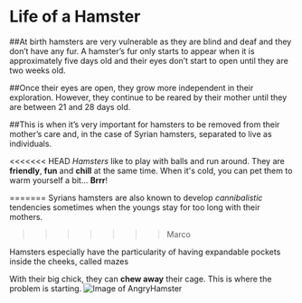 ﻿# Life of a Hamster
##At birth hamsters are very vulnerable as they are blind and deaf and they don’t have any fur. A hamster’s fur only starts to appear when it is approximately five days old and their eyes don’t start to open until they are two weeks old.

##Once their eyes are open, they grow more independent in their exploration. However, they continue to be reared by their mother until they are between 21 and 28 days old.

##This is when it’s very important for hamsters to be removed from their mother’s care and, in the case of Syrian hamsters, separated to live as individuals. 

<<<<<<< HEAD
*Hamsters* like to play with balls and run around. They are **friendly**, **fun** and **chill** at the same time. When it's cold, you can pet them to warm yourself a bit... **Brrr**!

=======
Syrians hamsters are also known to develop *cannibalistic* tendencies sometimes when the youngs stay for too long with their mothers.
>>>>>>> Marco

Hamsters especially have the particularity of having expandable pockets inside the cheeks, called mazes

With their big chick, they can **chew away** their cage.
This is where the problem is starting.
![Image of AngryHamster](https://www.google.com/url?sa=i&rct=j&q=&esrc=s&source=images&cd=&cad=rja&uact=8&ved=2ahUKEwiov5vEmbXdAhUIEawKHTcsCSgQjRx6BAgBEAU&url=https%3A%2F%2Fwww.deviantart.com%2Ftheblondy%2Fart%2Fcannibal-hamster-208654230&psig=AOvVaw1lN7J5thG_FnRDrwlGFoGA&ust=1536832548024851)



